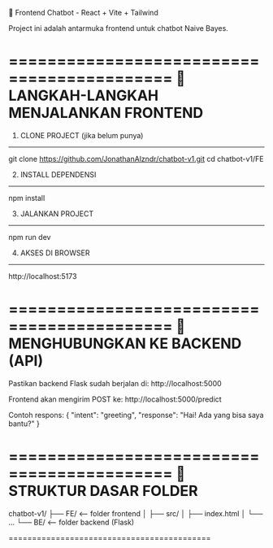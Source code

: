🧠 Frontend Chatbot - React + Vite + Tailwind

Project ini adalah antarmuka frontend untuk chatbot Naive Bayes.

===========================================
🔧 LANGKAH-LANGKAH MENJALANKAN FRONTEND
===========================================

1. CLONE PROJECT (jika belum punya)
------------------------------------
git clone https://github.com/JonathanAlzndr/chatbot-v1.git
cd chatbot-v1/FE

2. INSTALL DEPENDENSI
-----------------------
npm install

3. JALANKAN PROJECT
-----------------------
npm run dev

4. AKSES DI BROWSER
---------------------
http://localhost:5173


===========================================
🔌 MENGHUBUNGKAN KE BACKEND (API)
===========================================

Pastikan backend Flask sudah berjalan di:
http://localhost:5000

Frontend akan mengirim POST ke:
http://localhost:5000/predict

Contoh respons:
{
  "intent": "greeting",
  "response": "Hai! Ada yang bisa saya bantu?"
}


===========================================
📁 STRUKTUR DASAR FOLDER
===========================================

chatbot-v1/
├── FE/           <-- folder frontend
│   ├── src/
│   ├── index.html
│   └── ...
└── BE/           <-- folder backend (Flask)

===========================================
 